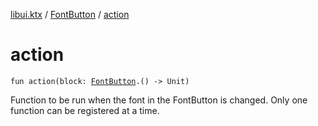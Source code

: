 [libui.ktx](../README.md) / [FontButton](README.md) / [action](action.md)

# action

`fun action(block: `[`FontButton`](README.md)`.() -> Unit)`

Function to be run when the font in the FontButton is changed. Only one function can be registered at a time.
